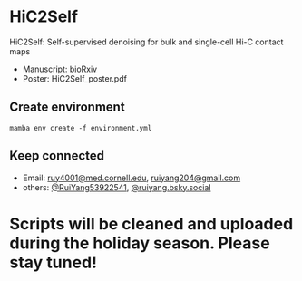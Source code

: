# HiC2Self

HiC2Self: Self-supervised denoising for bulk and single-cell Hi-C contact maps 

- Manuscript: [bioRxiv](https://www.biorxiv.org/content/10.1101/2024.11.21.624767v1)
- Poster: HiC2Self_poster.pdf

## Create environment

`mamba env create -f environment.yml`

## Keep connected 

- Email: [ruy4001@med.cornell.edu](ruy4001@med.cornell.edu), [ruiyang204@gmail.com](ruiyang204@gmail.com)
- others: [@RuiYang53922541](https://twitter.com/RuiYang53922541), [@ruiyang.bsky.social](https://bsky.app/profile/ruiyang.bsky.social)

# Scripts will be cleaned and uploaded during the holiday season. Please stay tuned!

